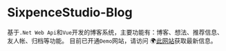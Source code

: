 # SixpenceStudio-Blog

基于`.Net Web Api`和`Vue`开发的博客系统，主要功能有：博客、想法、推荐信息、友人帐、归档等功能。
目前已开通`Demo`网站，请访问 🌍[此网站](http://www.karldu.cn/)获取最新信息。
